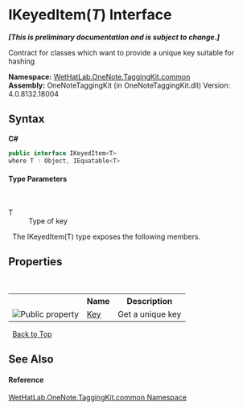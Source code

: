 # IKeyedItem(*T*) Interface
 _**\[This is preliminary documentation and is subject to change.\]**_

Contract for classes which want to provide a unique key suitable for hashing

**Namespace:**&nbsp;<a href="bcdbab9c-63d1-48a4-6937-af53fb8d9a55">WetHatLab.OneNote.TaggingKit.common</a><br />**Assembly:**&nbsp;OneNoteTaggingKit (in OneNoteTaggingKit.dll) Version: 4.0.8132.18004

## Syntax

**C#**<br />
``` C#
public interface IKeyedItem<T>
where T : Object, IEquatable<T>

```


#### Type Parameters
&nbsp;<dl><dt>T</dt><dd>Type of key</dd></dl>&nbsp;
The IKeyedItem(T) type exposes the following members.


## Properties
&nbsp;<table><tr><th></th><th>Name</th><th>Description</th></tr><tr><td>![Public property](media/pubproperty.gif "Public property")</td><td><a href="b3a4e407-a809-9a47-bbef-5e941a7e8ca9">Key</a></td><td>
Get a unique key</td></tr></table>&nbsp;
<a href="#ikeyeditem(*t*)-interface">Back to Top</a>

## See Also


#### Reference
<a href="bcdbab9c-63d1-48a4-6937-af53fb8d9a55">WetHatLab.OneNote.TaggingKit.common Namespace</a><br />